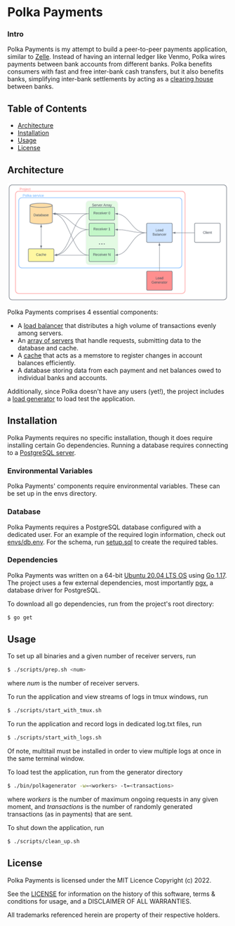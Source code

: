 # Polka Payments

### Intro

Polka Payments is my attempt to build a peer-to-peer payments application, similar to [Zelle](https://www.zellepay.com/). Instead of having an internal ledger like Venmo, Polka wires payments between bank accounts from different banks. Polka benefits consumers with fast and free inter-bank cash transfers, but it also benefits banks, simplifying inter-bank settlements by acting as a [clearing house](https://en.wikipedia.org/wiki/Clearing_house_(finance)) between banks.

## Table of Contents
- [Architecture](#Architecture)
- [Installation](#Installation)
- [Usage](#Usage)
- [License](#License)

## Architecture

<div align="center">
   <img alt="diagram" src="files/diagram2.png">
</div>

Polka Payments comprises 4 essential components: 
 - A [load balancer](https://github.com/sekerez/polka/tree/main/balancer) that distributes a high volume of transactions evenly among servers.
 - An [array of servers](https://github.com/sekerez/polka/tree/main/receiver) that handle requests, submitting data to the database and cache.
 - A [cache](https://github.com/sekerez/polka/tree/main/cache) that acts as a memstore to register changes in account balances efficiently. 
 - A database storing data from each payment and net balances owed to individual banks and accounts.

Additionally, since Polka doesn't have any users (yet!), the project includes a [load generator](https://github.com/sekerez/polka/tree/main/generator) to load test the application. 

## Installation

Polka Payments requires no specific installation, though it does require installing certain Go dependencies. Running a database requires connecting to a [PostgreSQL server](https://www.postgresql.org/). 

### Environmental Variables

Polka Payments' components require environmental variables. These can be set up in the envs directory.

### Database

Polka Payments requires a PostgreSQL database configured with a dedicated user. For an example of the required login information, check out [envs/db.env](https://github.com/sekerez/polka/blob/main/envs/db.env). For the schema, run [setup.sql](https://github.com/sekerez/polka/blob/main/receiver/src/dbstore/setup.sql) to create the required tables. 


### Dependencies

Polka Payments was written on a 64-bit [Ubuntu 20.04 LTS OS](https://releases.ubuntu.com/20.04/) using [Go 1.17](https://go.dev/doc/go1.17). The project uses a few external dependencies, most importantly [pgx](https://github.com/jackc/pgx), a database driver for PostgreSQL.

To download all go dependencies, run from the project's root directory:
```bash
$ go get 
```

## Usage

To set up all binaries and a given number of receiver servers, run
```bash
$ ./scripts/prep.sh <num>
```
where *num* is the number of receiver servers.

To run the application and view streams of logs in tmux windows, run
```bash
$ ./scripts/start_with_tmux.sh
```

To run the application and record logs in dedicated log.txt files, run
```bash
$ ./scripts/start_with_logs.sh
```
Of note, multitail must be installed in order to view multiple logs at once in the same terminal window.

To load test the application, run from the generator directory
```bash
$ ./bin/polkagenerator -w=<workers> -t=<transactions>
```
where *workers* is the number of maximum ongoing requests in any given moment, and *transactions* is the number of randomly generated transactions (as in payments) that are sent. 

To shut down the application, run
```bash
$ ./scripts/clean_up.sh
```

## License
Polka Payments is licensed under the MIT Licence Copyright (c) 2022.

See the [LICENSE](https://github.com/sekerez/polka/LICENSE) for information on the history of this software, terms & conditions for usage, and a DISCLAIMER OF ALL WARRANTIES.

All trademarks referenced herein are property of their respective holders.
